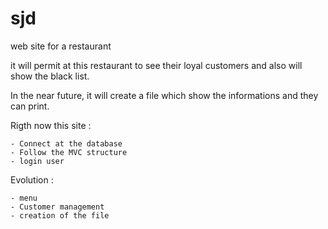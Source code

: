 # sjd
web site for a restaurant

it will permit at this restaurant to see their loyal customers and also will show the black list.

In the near future, it will create a file which show the informations and they can print. 

Rigth now this site : 

    - Connect at the database
    - Follow the MVC structure
    - login user
    
Evolution : 
    
    - menu
    - Customer management
    - creation of the file
